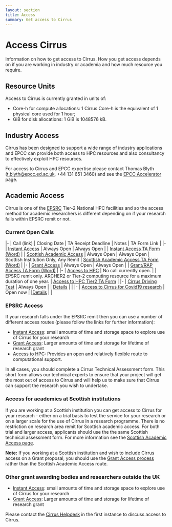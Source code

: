 ```yaml
---
layout: section
title: Access
summary: Get access to Cirrus
---
```


Access Cirrus
=============

Information on how to get access to Cirrus. How you get access depends on 
if you are working in industry or academia and how much resource you require.

Resource Units
--------------

Access to Cirrus is currently granted in units of:

* Core-h for compute allocations: 1 Cirrus Core-h is the equivalent of 1 physical core used for 1 hour;
* GiB for disk allocations: 1 GiB is 1048576 kB.

Industry Access
---------------

Cirrus has been designed to support a wide range of industry applications 
and EPCC can provide both access to HPC resources and also consultancy to
effectively exploit HPC resources.

For access to Cirrus and EPCC expertise please contact Thomas Blyth
(<t.blyth@epcc.ed.ac.uk>, +44 131 651 3460) and see the 
[EPCC Accelerator](https://www.epcc.ed.ac.uk/work-us/industry-engagement-programmes/accelerator)
page.

Academic Access
---------------

Cirrus is one of the [EPSRC](http://www.epsrc.ac.uk) Tier-2 National HPC facilities and
so the access method for academic researchers is different depending on if your 
research falls within EPSRC remit or not.

### Current Open Calls

|-
| Call (link) | Closing Date | TA Receipt Deadline | Notes | TA Form Link |
|-
| [Instant Access](instant.html) | Always Open | Always Open | | [Instant Access TA Form (Word)](ta/Cirrus-TA-Instant-form.docx) |
| [Scottish Academic Access](scottish.html) | Always Open | Always Open | Scottish Institution Only, Any Remit | [Scottish Academic Access TA Form (Word)](ta/Cirrus-TA-ScotAccess-form.docx) |
|-
| [Grant Access](grant.html) | Always Open | Always Open | | [Grant/RAP Access TA Form (Word)](ta/Cirrus-TA-RAPGrant-form.docx) |
|-
| [Access to HPC](access-to-hpc.html) | No call currently open.	 |   |  EPSRC remit only. ARCHER2 or Tier-2 computing resource for a maximum duration of one year. | [Access to HPC Tier2 TA Form](https://epsrc.ukri.org/files/funding/calls/2020/access-to-hpc-tier-2-technical-assessment/)  |
|-
| [Cirrus Driving Test](driving-test.html) | Always Open |  | [Details](driving-test.html) | |
|-
| [Access to Cirrus for Covid19 research](covid19.html) |  Open now |  |[Details](covid19.html) |  |

### EPSRC Access

If your research falls under the EPSRC remit then you can use a number of
different access routes (please follow the links for further information):

* [Instant Access](instant.html): small amounts of time and storage space to explore use of Cirrus for your research
* [Grant Access](grant.html): Larger amounts of time and storage for lifetime of research grant
* [Access to HPC](access-to-hpc.html): Provides an open and relatively flexible route to computational support.

In all cases, you should complete a Cirrus Technical Assessment form. This short form allows our technical experts to ensure that your project will get the most out of access to Cirrus and will help us to make sure that Cirrus can support the research you wish to undertake.  

### Access for academics at Scottish institutions

If you are working at a Scottish institution you can get access to Cirrus for your research - either on a trial basis
to test the service for your research or on a larger scale for the use of Cirrus in a research programme. There is
no restriction on research area remit for Scottish academic access. For both trial and larger access, applicants
should use the the same Scottish technical assessment form. For more information see the 
[Scottish Academic Access page](scottish.html).

**Note:** If you working at a Scottish institution and wish to include Cirrus access on a Grant proposal, you
should use the [Grant Access process](grant.html) rather than the Scottish Academic Access route.

### Other grant awarding bodies and researchers outside the UK

* [Instant Access](instant.html): small amounts of time and storage space to explore use of Cirrus for your research
* [Grant Access](grant.html): Larger amounts of time and storage for lifetime of 
research grant

Please contact the [Cirrus Helpdesk](/support/) in the first instance to discuss 
access to Cirrus.


